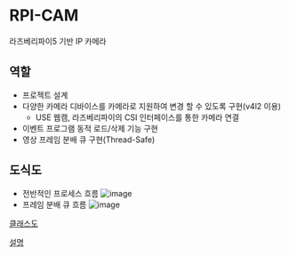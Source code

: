 # RPI-CAM
라즈베리파이5 기반 IP 카메라

## 역할
- 프로젝트 설계
- 다양한 카메라 디바이스를 카메라로 지원하여 변경 할 수 있도록 구현(v4l2 이용)
  - USE 웹캠, 라즈베리파이의 CSI 인터페이스를 통한 카메라 연결
- 이벤트 프로그램 동적 로드/삭제 기능 구현
- 영상 프레임 분배 큐 구현(Thread-Safe)

## 도식도
- 전반적인 프로세스 흐름
![image](https://github.com/user-attachments/assets/49b00dd6-fe4b-4fbd-8882-361d3de21e41)
- 프레임 분배 큐 흐름
![image](https://github.com/user-attachments/assets/ffdabf39-d2b2-4205-b7d5-87db3b148d48)


[클래스도](https://drive.google.com/file/d/1Gvx9dX0S3uyN6MLYgNZ5ML7pcKwm5m4n/view?usp=sharing)

[설명](https://github.com/VEDA-Snackticon/RPI-CAM/blob/dev/readme/ko/README.md)

